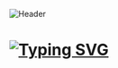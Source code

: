 ![Header](https://user-images.githubusercontent.com/116753493/199011494-f7544ecf-a495-4e78-a054-002712971f77.gif)
# [![Typing SVG](https://readme-typing-svg.herokuapp.com?color=%2336BCF7&lines=V2VsY29tZSB0byBteSBzeXN0ZW0h)](https://git.io/typing-svg)




